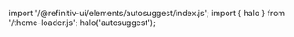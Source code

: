<!--
type: template
name: autosuggest
-->

import '/@refinitiv-ui/elements/autosuggest/index.js';
import { halo } from '/theme-loader.js';
halo('autosuggest');
